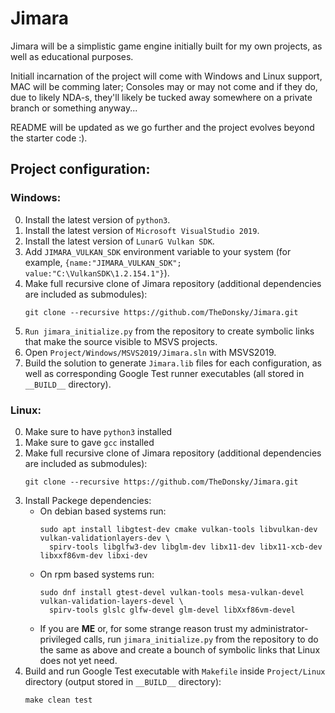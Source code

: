 # Jimara

Jimara will be a simplistic game engine initially built for my own projects, as well as educational purposes.

Initiall incarnation of the project will come with Windows and Linux support, MAC will be comming later; Consoles may or may not come and if they do, due to likely NDA-s, they'll likely be tucked away somewhere on a private branch or something anyway...

README will be updated as we go further and the project evolves beyond the starter code :).


## Project configuration:

### Windows:
0. Install the latest version of ```python3```.
1. Install the latest version of ```Microsoft VisualStudio 2019```.
2. Install the latest version of ```LunarG Vulkan SDK```.
3. Add ```JIMARA_VULKAN_SDK``` environment variable to your system (for example, ```{name:"JIMARA_VULKAN_SDK"; value:"C:\VulkanSDK\1.2.154.1"}```).
4. Make full recursive clone of Jimara repository (additional dependencies are included as submodules):
    ```
    git clone --recursive https://github.com/TheDonsky/Jimara.git
    ```
5. ```Run jimara_initialize.py``` from the repository to create symbolic links that make the source visible to MSVS projects.
6. Open ```Project/Windows/MSVS2019/Jimara.sln``` with MSVS2019.
7. Build the solution to generate ```Jimara.lib``` files for each configuration, as well as corresponding Google Test runner executables (all stored in ```__BUILD__``` directory).

### Linux:
0. Make sure to have ```python3``` installed
1. Make sure to gave ```gcc``` installed
2. Make full recursive clone of Jimara repository (additional dependencies are included as submodules):
    ```
    git clone --recursive https://github.com/TheDonsky/Jimara.git
    ```
3. Install Packege dependencies:
    - On debian based systems run: 
       ```
       sudo apt install libgtest-dev cmake vulkan-tools libvulkan-dev vulkan-validationlayers-dev \
         spirv-tools libglfw3-dev libglm-dev libx11-dev libx11-xcb-dev libxxf86vm-dev libxi-dev
       ```
    - On rpm based systems run: 
        ```
        sudo dnf install gtest-devel vulkan-tools mesa-vulkan-devel vulkan-validation-layers-devel \ 
          spirv-tools glslc glfw-devel glm-devel libXxf86vm-devel
        ``` 
    - If you are **ME** or, for some strange reason trust my administrator-privileged calls, run ```jimara_initialize.py``` from the repository to do the same as above and create a bounch of symbolic links that Linux does not yet need.
4. Build and run Google Test executable with ```Makefile``` inside ```Project/Linux``` directory (output stored in ```__BUILD__``` directory):
    ```
    make clean test
    ```
